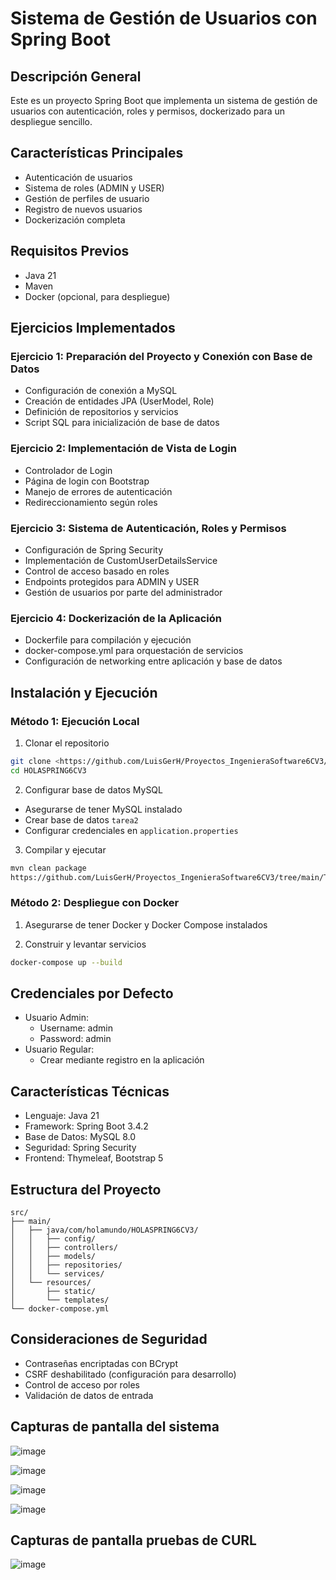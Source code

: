 # Sistema de Gestión de Usuarios con Spring Boot

## Descripción General
Este es un proyecto Spring Boot que implementa un sistema de gestión de usuarios con autenticación, roles y permisos, dockerizado para un despliegue sencillo.

## Características Principales
- Autenticación de usuarios
- Sistema de roles (ADMIN y USER)
- Gestión de perfiles de usuario
- Registro de nuevos usuarios
- Dockerización completa

## Requisitos Previos
- Java 21
- Maven
- Docker (opcional, para despliegue)

## Ejercicios Implementados

### Ejercicio 1: Preparación del Proyecto y Conexión con Base de Datos
- Configuración de conexión a MySQL
- Creación de entidades JPA (UserModel, Role)
- Definición de repositorios y servicios
- Script SQL para inicialización de base de datos

### Ejercicio 2: Implementación de Vista de Login
- Controlador de Login
- Página de login con Bootstrap
- Manejo de errores de autenticación
- Redireccionamiento según roles

### Ejercicio 3: Sistema de Autenticación, Roles y Permisos
- Configuración de Spring Security
- Implementación de CustomUserDetailsService
- Control de acceso basado en roles
- Endpoints protegidos para ADMIN y USER
- Gestión de usuarios por parte del administrador

### Ejercicio 4: Dockerización de la Aplicación
- Dockerfile para compilación y ejecución
- docker-compose.yml para orquestación de servicios
- Configuración de networking entre aplicación y base de datos

## Instalación y Ejecución

### Método 1: Ejecución Local
1. Clonar el repositorio
```bash
git clone <https://github.com/LuisGerH/Proyectos_IngenieraSoftware6CV3/tree/main/Tarea3>
cd HOLASPRING6CV3
```

2. Configurar base de datos MySQL
- Asegurarse de tener MySQL instalado
- Crear base de datos `tarea2`
- Configurar credenciales en `application.properties`

3. Compilar y ejecutar
```bash
mvn clean package
https://github.com/LuisGerH/Proyectos_IngenieraSoftware6CV3/tree/main/Tarea3
```

### Método 2: Despliegue con Docker
1. Asegurarse de tener Docker y Docker Compose instalados

2. Construir y levantar servicios
```bash
docker-compose up --build
```

## Credenciales por Defecto
- Usuario Admin: 
  - Username: admin
  - Password: admin
- Usuario Regular: 
  - Crear mediante registro en la aplicación

## Características Técnicas
- Lenguaje: Java 21
- Framework: Spring Boot 3.4.2
- Base de Datos: MySQL 8.0
- Seguridad: Spring Security
- Frontend: Thymeleaf, Bootstrap 5

## Estructura del Proyecto
```
src/
├── main/
│   ├── java/com/holamundo/HOLASPRING6CV3/
│   │   ├── config/
│   │   ├── controllers/
│   │   ├── models/
│   │   ├── repositories/
│   │   └── services/
│   └── resources/
│       ├── static/
│       └── templates/
└── docker-compose.yml
```

## Consideraciones de Seguridad
- Contraseñas encriptadas con BCrypt
- CSRF deshabilitado (configuración para desarrollo)
- Control de acceso por roles
- Validación de datos de entrada


## Capturas de pantalla del sistema
![image](https://github.com/user-attachments/assets/abb2b3fb-ad04-40c6-ba47-61dc8903e94b)

![image](https://github.com/user-attachments/assets/1e093d7e-2b1c-4cdc-8283-ce53a5ad95dd)

![image](https://github.com/user-attachments/assets/5267f3f7-82b8-4792-b2e4-c4e6ac02090f)

![image](https://github.com/user-attachments/assets/040f3004-f0d3-43c5-bcad-484a7d6886fe)

## Capturas de pantalla pruebas de CURL

![image](https://github.com/user-attachments/assets/5bc3cfc2-4fa9-4b09-9a47-b224a7ed8aa8)

